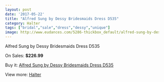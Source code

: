 ```yaml
---
layout: post
date: '2017-05-22'
title: "Alfred Sung by Dessy Bridesmaids Dress D535"
category: Halter
tags: ["bridal","sale","dress","dessy","unique"]
image: http://www.eudances.com/5286-thickbox_default/alfred-sung-by-dessy-bridesmaids-dress-d535.jpg
---
```

Alfred Sung by Dessy Bridesmaids Dress D535

On Sales: **$226.99**
<a href="https://www.eudances.com/en/halter/1784-alfred-sung-by-dessy-bridesmaids-dress-d535.html"><amp-img layout="responsive" width="600" height="600" src="//www.eudances.com/5286-thickbox_default/alfred-sung-by-dessy-bridesmaids-dress-d535.jpg" alt="Alfred Sung by Dessy Bridesmaids Dress D535 0" /></a>
<a href="https://www.eudances.com/en/halter/1784-alfred-sung-by-dessy-bridesmaids-dress-d535.html"><amp-img layout="responsive" width="600" height="600" src="//www.eudances.com/5287-thickbox_default/alfred-sung-by-dessy-bridesmaids-dress-d535.jpg" alt="Alfred Sung by Dessy Bridesmaids Dress D535 1" /></a>

Buy it: [Alfred Sung by Dessy Bridesmaids Dress D535](https://www.eudances.com/en/halter/1784-alfred-sung-by-dessy-bridesmaids-dress-d535.html "Alfred Sung by Dessy Bridesmaids Dress D535")

View more: [Halter](https://www.eudances.com/en/19-halter "Halter")